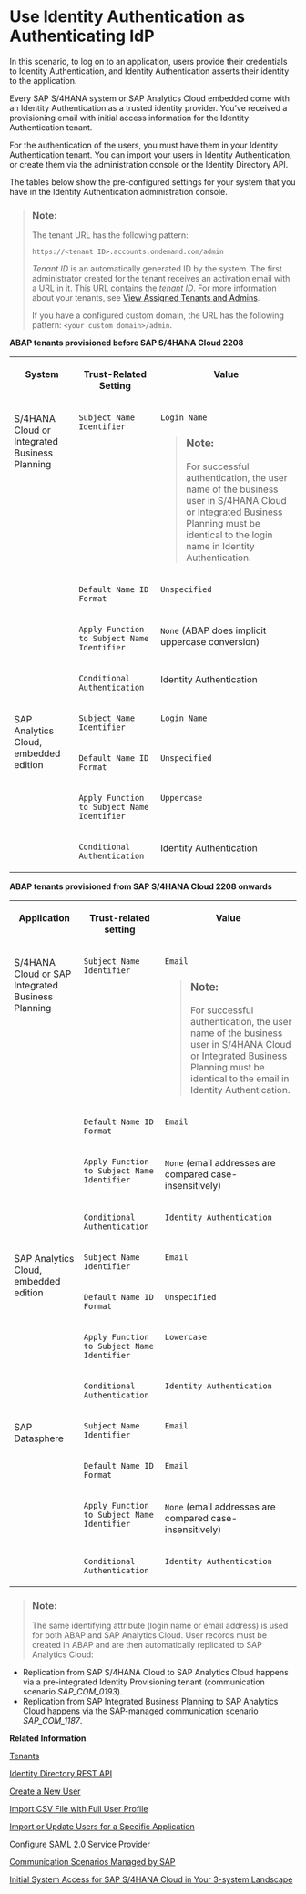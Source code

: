 <!-- loio2ff9a6103408458abdd727e639235cad -->

# Use Identity Authentication as Authenticating IdP

In this scenario, to log on to an application, users provide their credentials to Identity Authentication, and Identity Authentication asserts their identity to the application.

Every SAP S/4HANA system or SAP Analytics Cloud embedded come with an Identity Authentication as a trusted identity provider. You’ve received a provisioning email with initial access information for the Identity Authentication tenant.

For the authentication of the users, you must have them in your Identity Authentication tenant. You can import your users in Identity Authentication, or create them via the administration console or the Identity Directory API.

The tables below show the pre-configured settings for your system that you have in the Identity Authentication administration console.

> ### Note:  
> The tenant URL has the following pattern:
> 
> `https://<tenant ID>.accounts.ondemand.com/admin`
> 
> *Tenant ID* is an automatically generated ID by the system. The first administrator created for the tenant receives an activation email with a URL in it. This URL contains the *tenant ID*. For more information about your tenants, see [View Assigned Tenants and Admins](../view-assigned-tenants-and-admins-f56e6f2.md).
> 
> If you have a configured custom domain, the URL has the following pattern: `<your custom domain>/admin`.

**ABAP tenants provisioned before SAP S/4HANA Cloud 2208**


<table>
<tr>
<th valign="top">

System

</th>
<th valign="top">

Trust-Related Setting

</th>
<th valign="top">

Value

</th>
</tr>
<tr>
<td valign="top" rowspan="4">

S/4HANA Cloud or Integrated Business Planning

</td>
<td valign="top">

`Subject Name Identifier`

</td>
<td valign="top">

`Login Name`

> ### Note:  
> For successful authentication, the user name of the business user in S/4HANA Cloud or Integrated Business Planning must be identical to the login name in Identity Authentication.



</td>
</tr>
<tr>
<td valign="top">

`Default Name ID Format`

</td>
<td valign="top">

`Unspecified`

</td>
</tr>
<tr>
<td valign="top">

`Apply Function to Subject Name Identifier`

</td>
<td valign="top">

`None` \(ABAP does implicit uppercase conversion\)

</td>
</tr>
<tr>
<td valign="top">

`Conditional Authentication`

</td>
<td valign="top">

Identity Authentication

</td>
</tr>
<tr>
<td valign="top" rowspan="4">

SAP Analytics Cloud, embedded edition

</td>
<td valign="top">

`Subject Name Identifier`

</td>
<td valign="top">

`Login Name`

</td>
</tr>
<tr>
<td valign="top">

`Default Name ID Format`

</td>
<td valign="top">

`Unspecified`

</td>
</tr>
<tr>
<td valign="top">

`Apply Function to Subject Name Identifier`

</td>
<td valign="top">

`Uppercase`

</td>
</tr>
<tr>
<td valign="top">

`Conditional Authentication`

</td>
<td valign="top">

Identity Authentication

</td>
</tr>
</table>

**ABAP tenants provisioned from SAP S/4HANA Cloud 2208 onwards**


<table>
<tr>
<th valign="top">

Application

</th>
<th valign="top">

Trust-related setting

</th>
<th valign="top">

Value

</th>
</tr>
<tr>
<td valign="top" rowspan="4">

S/4HANA Cloud or SAP Integrated Business Planning

</td>
<td valign="top">

`Subject Name Identifier`

</td>
<td valign="top">

`Email`

> ### Note:  
> For successful authentication, the user name of the business user in S/4HANA Cloud or Integrated Business Planning must be identical to the email in Identity Authentication.



</td>
</tr>
<tr>
<td valign="top">

`Default Name ID Format`

</td>
<td valign="top">

`Email`

</td>
</tr>
<tr>
<td valign="top">

`Apply Function to Subject Name Identifier`

</td>
<td valign="top">

`None` \(email addresses are compared case-insensitively\)

</td>
</tr>
<tr>
<td valign="top">

`Conditional Authentication`

</td>
<td valign="top">

`Identity Authentication`

</td>
</tr>
<tr>
<td valign="top" rowspan="4">

SAP Analytics Cloud, embedded edition

</td>
<td valign="top">

`Subject Name Identifier`

</td>
<td valign="top">

`Email`

</td>
</tr>
<tr>
<td valign="top">

`Default Name ID Format`

</td>
<td valign="top">

`Unspecified`

</td>
</tr>
<tr>
<td valign="top">

`Apply Function to Subject Name Identifier`

</td>
<td valign="top">

`Lowercase`

</td>
</tr>
<tr>
<td valign="top">

`Conditional Authentication`

</td>
<td valign="top">

`Identity Authentication`

</td>
</tr>
<tr>
<td valign="top" rowspan="4">

SAP Datasphere

</td>
<td valign="top">

`Subject Name Identifier`

</td>
<td valign="top">

`Email`

</td>
</tr>
<tr>
<td valign="top">

`Default Name ID Format`

</td>
<td valign="top">

`Email`

</td>
</tr>
<tr>
<td valign="top">

`Apply Function to Subject Name Identifier`

</td>
<td valign="top">

`None` \(email addresses are compared case-insensitively\)

</td>
</tr>
<tr>
<td valign="top">

`Conditional Authentication`

</td>
<td valign="top">

`Identity Authentication`

</td>
</tr>
</table>

> ### Note:  
> The same identifying attribute \(login name or email address\) is used for both ABAP and SAP Analytics Cloud. User records must be created in ABAP and are then automatically replicated to SAP Analytics Cloud:

-   Replication from SAP S/4HANA Cloud to SAP Analytics Cloud happens via a pre-integrated Identity Provisioning tenant \(communication scenario *SAP\_COM\_0193*\).
-   Replication from SAP Integrated Business Planning to SAP Analytics Cloud happens via the SAP-managed communication scenario *SAP\_COM\_1187*.

**Related Information**  


[Tenants](../tenants-93160eb.md "A tenant refers to your (customer-specific) instance of SAP Cloud Identity Services. It's delivered to you as part of a bundle with an SAP cloud solution or as part of a self-service request in SAP BTP cockpit.")

[Identity Directory REST API](https://api.sap.com/api/IdDS_SCIM/resource)

[Create a New User](../Operation-Guide/create-a-new-user-348deef.md "As a tenant administrator, you can create a new user in the administration console for SAP Cloud Identity Services.")

[Import CSV File with Full User Profile](../Operation-Guide/import-csv-file-with-full-user-profile-f54b900.md "As a tenant administrator, you can create new users or update existing ones with all user data, including attributes from a custom schema, via a CSV file upload.")

[Import or Update Users for a Specific Application](../Operation-Guide/import-or-update-users-for-a-specific-application-33838e0.md "As a tenant administrator, you can import new users or update existing ones for a specific application with a CSV file. You can also send activation emails to the users that have not received activation emails for that application so far.")

[Configure SAML 2.0 Service Provider](../Operation-Guide/configure-saml-2-0-service-provider-51f1f75.md "This document is intended to help you configure a SAML 2.0 service provider (SP) in the administration console for SAP Cloud Identity Services.")

[Communication Scenarios Managed by SAP](https://help.sap.com/docs/BTP/65de2977205c403bbc107264b8eccf4b/c15c71affb2243ec9abc071c1a62503c.html)

[Initial System Access for SAP S/4HANA Cloud in Your 3-system Landscape](https://help.sap.com/docs/SAP_S4HANA_CLOUD/b249d650b15e4b3d9fc2077ee921abd0/30415f166409468689b31571989e4b95.html?state=DRAFT&version=2202.500)

